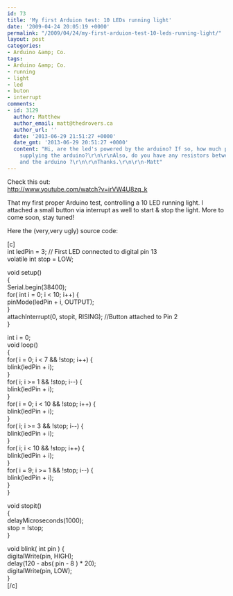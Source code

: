 ```yaml
---
id: 73
title: 'My first Arduion test: 10 LEDs running light'
date: '2009-04-24 20:05:19 +0000'
permalink: "/2009/04/24/my-first-arduion-test-10-leds-running-light/"
layout: post
categories:
- Arduino &amp; Co.
tags:
- Arduino &amp; Co.
- running
- light
- led
- buton
- interrupt
comments:
- id: 3129
  author: Matthew
  author_email: matt@thedrovers.ca
  author_url: ''
  date: '2013-06-29 21:51:27 +0000'
  date_gmt: '2013-06-29 20:51:27 +0000'
  content: "Hi, are the led's powered by the arduino? If so, how much power are you
    supplying the arduino?\r\n\r\nAlso, do you have any resistors between the led's
    and the arduino ?\r\n\r\nThanks.\r\n\r\n-Matt"
---
```

Check this out:  
http://www.youtube.com/watch?v=irVW4U8zq_k

That my first proper Arduino test, controlling a 10 LED running light. I attached a small button via interrupt as well to start & stop the light. More to come soon, stay tuned!

Here the (very,very ugly) source code:

[c]  
int ledPin = 3; // First LED connected to digital pin 13  
volatile int stop = LOW;

void setup()  
{  
 Serial.begin(38400);  
 for( int i = 0; i \< 10; i++) {  
 pinMode(ledPin + i, OUTPUT);  
 }  
 attachInterrupt(0, stopit, RISING); //Button attached to Pin 2  
}

int i = 0;  
void loop()  
{  
 for( i = 0; i \< 7 && !stop; i++) {  
 blink(ledPin + i);  
 }  
 for( i; i \>= 1 && !stop; i--) {  
 blink(ledPin + i);  
 }  
 for( i = 0; i \< 10 && !stop; i++) {  
 blink(ledPin + i);  
 }  
 for( i; i \>= 3 && !stop; i--) {  
 blink(ledPin + i);  
 }  
 for( i; i \< 10 && !stop; i++) {  
 blink(ledPin + i);  
 }  
 for( i = 9; i \>= 1 && !stop; i--) {  
 blink(ledPin + i);  
 }  
}

void stopit()  
{  
 delayMicroseconds(1000);  
 stop = !stop;  
}

void blink( int pin ) {  
 digitalWrite(pin, HIGH);  
 delay(120 - abs( pin - 8 ) \* 20);  
 digitalWrite(pin, LOW);  
}  
[/c]